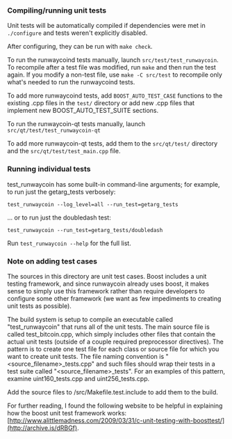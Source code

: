 ### Compiling/running unit tests

Unit tests will be automatically compiled if dependencies were met in `./configure`
and tests weren't explicitly disabled.

After configuring, they can be run with `make check`.

To run the runwaycoind tests manually, launch `src/test/test_runwaycoin`. To recompile
after a test file was modified, run `make` and then run the test again. If you
modify a non-test file, use `make -C src/test` to recompile only what's needed
to run the runwaycoind tests.

To add more runwaycoind tests, add `BOOST_AUTO_TEST_CASE` functions to the existing
.cpp files in the `test/` directory or add new .cpp files that
implement new BOOST_AUTO_TEST_SUITE sections.

To run the runwaycoin-qt tests manually, launch `src/qt/test/test_runwaycoin-qt`

To add more runwaycoin-qt tests, add them to the `src/qt/test/` directory and
the `src/qt/test/test_main.cpp` file.

### Running individual tests

test_runwaycoin has some built-in command-line arguments; for
example, to run just the getarg_tests verbosely:

    test_runwaycoin --log_level=all --run_test=getarg_tests

... or to run just the doubledash test:

    test_runwaycoin --run_test=getarg_tests/doubledash

Run `test_runwaycoin --help` for the full list.

### Note on adding test cases

The sources in this directory are unit test cases.  Boost includes a
unit testing framework, and since runwaycoin already uses boost, it makes
sense to simply use this framework rather than require developers to
configure some other framework (we want as few impediments to creating
unit tests as possible).

The build system is setup to compile an executable called "test_runwaycoin"
that runs all of the unit tests.  The main source file is called
test_bitcoin.cpp, which simply includes other files that contain the
actual unit tests (outside of a couple required preprocessor
directives).  The pattern is to create one test file for each class or
source file for which you want to create unit tests.  The file naming
convention is "<source_filename>_tests.cpp" and such files should wrap
their tests in a test suite called "<source_filename>_tests".  For an
examples of this pattern, examine uint160_tests.cpp and
uint256_tests.cpp.

Add the source files to /src/Makefile.test.include to add them to the build.

For further reading, I found the following website to be helpful in
explaining how the boost unit test framework works:
[http://www.alittlemadness.com/2009/03/31/c-unit-testing-with-boosttest/](http://archive.is/dRBGf).
